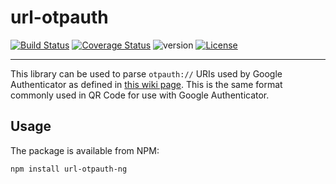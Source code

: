 # url-otpauth

[![Build Status](http://img.shields.io/travis/com/huihuimoe/url-otpauth-ng.svg?style=flat)](https://travis-ci.com/huihuimoe/url-otpauth-ng)
[![Coverage Status](http://img.shields.io/coveralls/huihuimoe/url-otpauth-ng.svg?style=flat)](https://coveralls.io/r/huihuimoe/url-otpauth-ng)
![version](https://img.shields.io/github/package-json/v/huihuimoe/url-otpauth-ng.svg)
[![License](http://img.shields.io/badge/license-MIT-blue.svg?style=flat)](http://choosealicense.com/licenses/mit/)

--------------------------------------------------------------------------------

This library can be used to parse `otpauth://` URIs used by Google Authenticator as defined in [this
wiki page](https://github.com/google/google-authenticator/wiki/Key-Uri-Format). This is the same
format commonly used in QR Code for use with Google Authenticator.

## Usage

The package is available from NPM:

    npm install url-otpauth-ng
